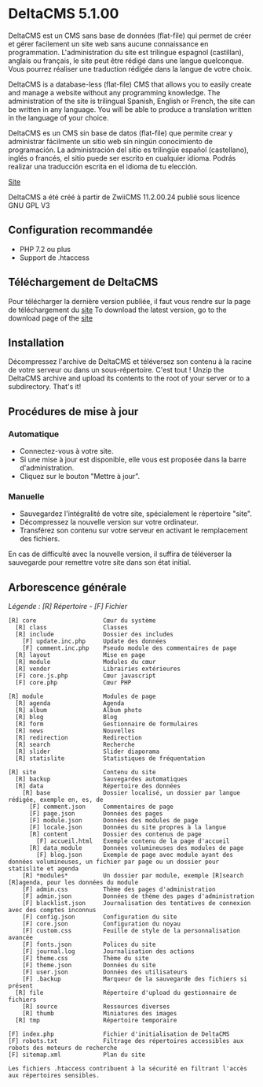 
# DeltaCMS 5.1.00

DeltaCMS est un CMS sans base de données (flat-file) qui permet de créer et gérer facilement un site web sans aucune connaissance en programmation.
L'administration du site est trilingue espagnol (castillan), anglais ou français, le site peut être rédigé dans une langue quelconque.
Vous pourrez réaliser une traduction rédigée dans la langue de votre choix.

DeltaCMS is a database-less (flat-file) CMS that allows you to easily create and manage a website without any programming knowledge.
The administration of the site is trilingual Spanish, English or French, the site can be written in any language.
You will be able to produce a translation written in the language of your choice.

DeltaCMS es un CMS sin base de datos (flat-file) que permite crear y administrar fácilmente un sitio web sin ningún conocimiento de programación.
La administración del sitio es trilingüe español (castellano), inglés o francés, el sitio puede ser escrito en cualquier idioma.
Podrás realizar una traducción escrita en el idioma de tu elección.

[Site](http://deltacms.fr/)

DeltaCMS a été créé à partir de ZwiiCMS 11.2.00.24 publié sous licence GNU GPL V3


## Configuration recommandée

* PHP 7.2 ou plus
* Support de .htaccess

## Téléchargement de DeltaCMS

Pour télécharger la dernière version publiée, il faut vous rendre sur la page de téléchargement du [site](https://deltacms.fr/telechargement)
To download the latest version, go to the download page of the [site](https://deltacms.fr/telechargement)

## Installation

Décompressez l'archive de DeltaCMS et téléversez son contenu à la racine de votre serveur ou dans un sous-répertoire. C'est tout !
Unzip the DeltaCMS archive and upload its contents to the root of your server or to a subdirectory. That's it!

## Procédures de mise à jour

### Automatique

* Connectez-vous à votre site.
* Si une mise à jour est disponible, elle vous est proposée dans la barre d'administration.
* Cliquez sur le bouton "Mettre à jour".

### Manuelle

* Sauvegardez l'intégralité de votre site, spécialement le répertoire "site".
* Décompressez la nouvelle version sur votre ordinateur.
* Transférez son contenu sur votre serveur en activant le remplacement des fichiers.

En cas de difficulté avec la nouvelle version, il suffira de téléverser la sauvegarde pour remettre votre site dans son état initial.


## Arborescence générale

*Légende : [R] Répertoire - [F] Fichier*

```text
[R] core                   Cœur du système
  [R] class                Classes
  [R] include              Dossier des includes
	[F]	update.inc.php	   Update des données 
	[F] comment.inc.php	   Pseudo module des commentaires de page
  [R] layout               Mise en page
  [R] module               Modules du cœur
  [R] vendor               Librairies extérieures
  [F] core.js.php          Cœur javascript
  [F] core.php             Cœur PHP

[R] module                 Modules de page
  [R] agenda	           Agenda
  [R] album                Album photo
  [R] blog                 Blog
  [R] form                 Gestionnaire de formulaires
  [R] news                 Nouvelles
  [R] redirection          Redirection
  [R] search               Recherche
  [R] slider	           Slider diaporama
  [R] statislite           Statistiques de fréquentation

[R] site                   Contenu du site
  [R] backup               Sauvegardes automatiques
  [R] data                 Répertoire des données
    [R] base               Dossier localisé, un dossier par langue rédigée, exemple en, es, de
	  [F] comment.json	   Commentaires de page
      [F] page.json        Données des pages
      [F] module.json      Données des modules de page
      [F] locale.json      Données du site propres à la langue
      [R] content          Dossier des contenus de page
        [F] accueil.html   Exemple contenu de la page d'accueil
	  [R] data_module	   Données volumineuses des modules de page
		[F] blog.json      Exemple de page avec module ayant des données volumineuses, un fichier par page ou un dossier pour statislite et agenda
    [R] *modules*          Un dossier par module, exemple [R]search [R]agenda, pour les données du module
    [F] admin.css          Thème des pages d'administration
    [F] admin.json         Données de thème des pages d'administration
    [F] blacklist.json     Journalisation des tentatives de connexion avec des comptes inconnus
    [F] config.json        Configuration du site
    [F] core.json          Configuration du noyau
    [F] custom.css         Feuille de style de la personnalisation avancée
    [F] fonts.json         Polices du site
    [F] journal.log        Journalisation des actions
    [F] theme.css          Thème du site
    [F] theme.json         Données du site
    [F] user.json          Données des utilisateurs
    [F] .backup            Marqueur de la sauvegarde des fichiers si présent
  [R] file                 Répertoire d'upload du gestionnaire de fichiers
    [R] source             Ressources diverses
    [R] thumb              Miniatures des images
  [R] tmp                  Répertoire temporaire

[F] index.php              Fichier d'initialisation de DeltaCMS
[F] robots.txt             Filtrage des répertoires accessibles aux robots des moteurs de recherche
[F] sitemap.xml            Plan du site

Les fichiers .htaccess contribuent à la sécurité en filtrant l'accès aux répertoires sensibles.

```
